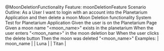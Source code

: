 @MoonDeletionFunctionality
Feature: moonDeletionFeature
  Scenario Outline: As a User I want to login with an account into the Planetarium Application and then delete a moon
    Moon Deletion functionality System Test for Planetarium Application
    Given the user is on the Planetarium Page
    Given a moon name "<moon_name>" exists in the planetarium
    When the user enters "<moon_name>" in the moon deletion bar
    When the user clicks the delete button
    Then the moon was deleted "<moon_name>"
    Examples:
      | moon_name |
      | Luna      |
      | Titan     |
